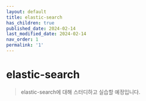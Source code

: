 ```yaml
---
layout: default
title: elastic-search
has_children: true
published_date: 2024-02-14
last_modified_date: 2024-02-14
nav_order: 1
permalink: '1'
---
```

# elastic-search

> elastic-search에 대해 스터디하고 실습할 예정입니다.
